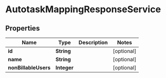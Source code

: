 

# AutotaskMappingResponseService


## Properties

| Name | Type | Description | Notes |
|------------ | ------------- | ------------- | -------------|
|**id** | **String** |  |  [optional] |
|**name** | **String** |  |  [optional] |
|**nonBillableUsers** | **Integer** |  |  [optional] |



